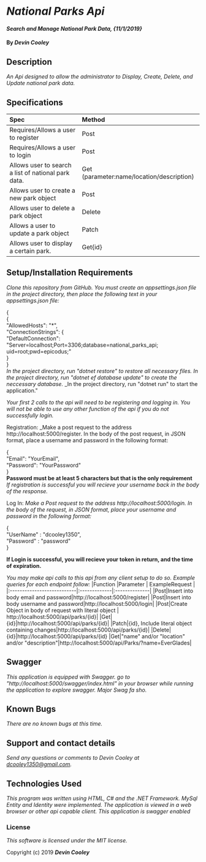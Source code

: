 # _National Parks Api_

#### _Search and Manage National Park Data, {11/1/2019}_

#### By _**Devin Cooley**_

## Description

_An Api designed to allow the administrator to Display, Create, Delete, and Update national park data._

## Specifications

| Spec                      |Method|
|:---------------------------|:-------------|
|Requires/Allows a user to register|Post|
|Requires/Allows a user to login|Post|
|Allows user to search a list of national park data.|Get (parameter:name/location/description) |
|Allows user to create a new park object|Post|
|Allows user to delete a park object|Delete|
|Allows a user to update a park object|Patch|
|Allows user to display a certain park.| Get{id}|

## Setup/Installation Requirements

_Clone this repository from GitHub. You must create an appsettings.json file in the project directory, then place the following text in your appsettings.json file:_  

{  
    {  
  "AllowedHosts": "*",  
  "ConnectionStrings": {  
    "DefaultConnection": "Server=localhost;Port=3306;database=national_parks_api;  uid=root;pwd=epicodus;"  
  }  
}  
_In the project directory, run "dotnet restore" to restore all necessary files._
_In the project directory, run "dotnet ef database update" to create the neccessary database._
_In the project directory, run "dotnet run" to start the application."

_Your first 2 calls to the api will need to be registering and logging in. You will not be able to use any other function of the api if you do not successfully login._   

Registration: _Make a post request to the address http://localhost:5000/register. In the body of the post request, in JSON format, place a username and password in the following format:  

{  
  "Email": "YourEmail",  
  "Password": "YourPassword"  
}    
**Password must be at least 5 characters but that is the only requirement**  
_If registration is successful you will recieve your username back in the body of the response._  

Log In: _Make a Post request to the address http://localhost:5000/login. In the body of the request, in JSON format, place your username and password in the following format:_  

{  
	"UserName" : "dcooley1350",  
	"Password" : "password"  
}  

**If Login is successful, you will recieve your token in return, and the time of expiration.**

_You may make api calls to this api from any client setup to do so. Example queries for each endpoint follow:_
|Function                     |Parameter       | ExampleRequest     |
|:---------------------------|:-------------|:--------------|
|Post|Insert into body email and password|http://localhost:5000/register|
|Post|Insert into body username and password|http://localhost:5000/login|
|Post|Create Object in body of request with literal object | http://localhost:5000/api/parks/{id}|
|Get|{id}|http://localhost:5000/api/parks/{id}|
|Patch|{id}, Include literal object containing changes|http://localhost:5000/api/parks/{id}|
|Delete|{id}|http://localhost:5000/api/parks/{id}
|Get|"name" and/or "location" and/or "description"|http://localhost:5000/api/Parks/?name=EverGlades|

## Swagger

_This application is equipped with Swagger. go to "http://localhost:5000/swagger/index.html" in your browser while running the application to explore swagger. Major Swag fa sho._
## Known Bugs

_There are no known bugs at this time._

## Support and contact details

_Send any questions or comments to Devin Cooley at dcooley1350@gmail.com._

## Technologies Used

_This program was written using HTML, C# and the .NET Framework. MySql Entity and Identity were implemented. The application is viewed in a web browser or other api capable client. This application is swagger enabled_

### License

*This software is licensed under the MIT license.*

Copyright (c) 2019 **_Devin Cooley_**